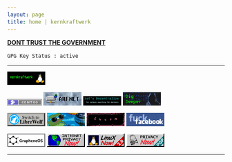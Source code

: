 ```yaml
---
layout: page
title: home | kernkraftwerk
---
```


**[DONT TRUST THE GOVERNMENT](https://wikileaks.org/ciav7p1/?ref=thedissenter.org)**


```term
GPG Key Status : active
```
--------------------------------------------------------------------------
   
   [<img src="./assets/img/webring/kkw.png">](https://znkkw.github.io)




[<img src="./assets/img/webring/gento.png">](https://www.gentoo.org/) [<img src="./assets/img/webring/arfnet.png">](https://arf20.com/) [<img src="./assets/img/webring/decentralize.png">](https://letsdecentralize.org/) [<img src="./assets/img/webring/digdipper.png">](https://digdeeper.club/) 

[<img src="./assets/img/webring/LibreWolf.png">](https://www.librewolf/) [<img src="./assets/img/webring/cozynet.gif">](https://www.cozynet.org/) [<img src="./assets/img/webring/fauux.gif">](https://fauux.neocities.org/) [<img src="./assets/img/webring/fuck-fb.gif">]() 

[<img src="./assets/img/webring/grapheneos.gif">](https://grapheneos.org/) [<img src="./assets/img/webring/internetprivacy.gif">]() [<img src="./assets/img/webring/linux2.gif">](https://github.com/torvalds/linux) [<img src="./assets/img/webring/pgp.gif">](https://www.openpgp.org/)

-------------------------------------------------------------------------
